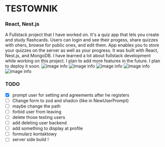 # TESTOWNIK
### React, Nest.js
A Fullstack project that I have worked on. It's a quiz app that lets you create and study flashcards. Users can login and see their progess, share quizzes with ohers, browse for public ones, and edit them. App enables you to store your quizzes on the server as well as your progress. It was built with React, Nest.js, and MongoDB. I have learned a lot about fullstack development while working on this project. I plan to add more features in the future.
I plan to deploy it soon.
![image info](https://stefangrzelec.top/public/images/testo1.png)
![image info](https://stefangrzelec.top/public/images/testo2.png)
![image info](https://stefangrzelec.top/public/images/testo3.png)
![image info](https://stefangrzelec.top/public/images/testo4.png)
![image info](https://stefangrzelec.top/public/images/testo5.png)


### TODO
- [x] prompt user for setting  and agreements after he registers
- [ ] Change form to zod and shadcn (like in NewUserPrompt)
- [ ] maybe change the path
- [ ] forbid user from leaving
- [ ] delete those testing users
- [ ] add deleting user backend
- [ ] add something to display at profile
- [ ] formularz kontaktowy
- [ ] server side build !